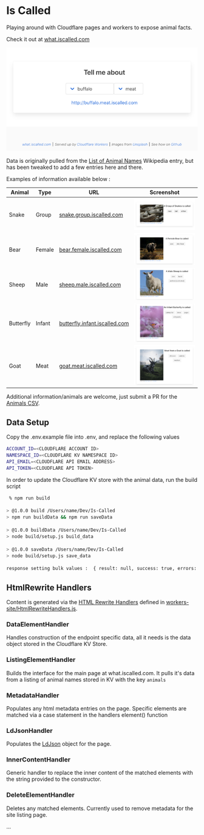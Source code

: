 # Is Called

Playing around with Cloudflare pages and workers to expose animal facts.

Check it out at [what.iscalled.com](http://what.iscalled.com) 

![what.iscalled.com screenshot](build/img/what.iscalled.com.png)

Data is originally pulled from the [List of Animal Names](https://en.wikipedia.org/wiki/List_of_animal_names) Wikipedia entry, but has been tweaked to add a few entries here and there. 

Examples of information available below :

| Animal    | Type   | URL                                                                   | Screenshot                                                                               | 
| ---       | ---    | ---                                                                   | ---                                                                                      | 
| Snake     | Group  |[snake.group.iscalled.com](http://snake.group.iscalled.com/)           | ![snake.group.iscalled.com screenshot](build/img/snake.group.iscalled.com.png)           |
| Bear      | Female |[bear.female.iscalled.com](http://bear.female.iscalled.com/)           | ![swan.infant.iscalled.com screenshot](build/img/bear.female.iscalled.com.png)           |
| Sheep     | Male   |[sheep.male.iscalled.com](http://sheep.male.iscalled.com/)             | ![swan.infant.iscalled.com screenshot](build/img/sheep.male.iscalled.com.png)            |
| Butterfly | Infant |[butterfly.infant.iscalled.com](http://butterfly.infant.iscalled.com/) | ![butterfly.infant.iscalled.com screenshot](build/img/butterfly.infant.iscalled.com.png) | 
| Goat      | Meat   |[goat.meat.iscalled.com](http://goat.meat.iscalled.com/)               | ![goat.meat.iscalled.com screenshot](build/img/goat.meat.iscalled.com.png)               |

Additional information/animals are welcome, just submit a PR for the [Animals CSV](https://github.com/sam-heller/Is-Called/blob/main/build/wikipedia.csv).

## Data Setup

Copy the .env.example file into .env, and replace the following values
```bash
ACCOUNT_ID=<CLOUDFLARE ACCOUNT ID>
NAMESPACE_ID=<CLOUDFLARE KV NAMESPACE ID>
API_EMAIL=<CLOUDFLARE API EMAIL ADDRESS>
API_TOKEN=<CLOUDFLARE API TOKEN>
```

In order to update the Cloudflare KV store with the animal data, run the build script
```bash
 % npm run build

> @1.0.0 build /Users/name/Dev/Is-Called
> npm run buildData && npm run saveData

> @1.0.0 buildData /Users/name/Dev/Is-Called
> node build/setup.js build_data

> @1.0.0 saveData /Users/name/Dev/Is-Called
> node build/setup.js save_data

response setting bulk values :  { result: null, success: true, errors: [], messages: [] }
```

## HtmlRewrite Handlers
Content is generated via the [HTML Rewrite Handlers](https://developers.cloudflare.com/workers/runtime-apis/html-rewriter) defined in [workers-site/HtmlRewriteHandlers.js](https://github.com/sam-heller/Is-Called/blob/main/workers-site/HtmlRewriteHandlers.js). 
### DataElementHandler
Handles construction of the endpoint specific data, all it needs is the data object stored in the Cloudflare KV Store.
### ListingElementHandler
Builds the interface for the main page at what.iscalled.com. It pulls it's data from a listing of animal names stored in KV with the key `animals`
### MetadataHandler
Populates any html metadata entries on the page. Specific elements are matched via a case statement in the handlers element() function
### LdJsonHandler
Populates the [LdJson](https://json-ld.org/) object for the page. 
### InnerContentHandler
Generic handler to replace the inner content of the matched elements with the string provided to the constructor.
### DeleteElementHandler
Deletes any matched elements. Currently used to remove metadata for the site listing page. 

...
